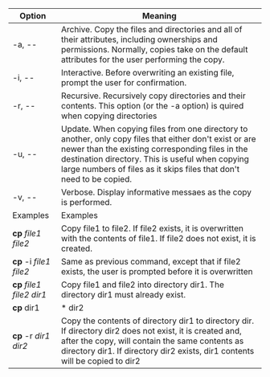 | Option | Meaning |
| ------ | ------- |
| -a, -- | Archive. Copy the files and directories and all of their attributes, including ownerships and permissions.  Normally, copies take on the default attributes for the user performing the copy.|
| -i, -- | Interactive.  Before overwriting an existing file, prompt the user for confirmation. |
| -r, -- | Recursive.  Recursively copy directories and their contents.  This option (or the -a option) is quired when copying directories |
| -u, -- | Update.  When copying files from one directory to another, only copy files that either don't exist or are newer than the existing corresponding files in the destination directory. This is useful when copying large numbers of files as it skips files that don't need to be copied.
| -v, -- | Verbose.  Display informative messaes as the copy is performed. |
| Examples | Examples|
| **cp** *file1 file2* | Copy file1 to file2.  If file2 exists, it is overwritten with the contents of file1. If file2 does not exist, it is created. |
| **cp** -i *file1 file2* | Same as previous command, except that if file2 exists, the user is prompted before it is overwritten |
| **cp** *file1 file2 dir1* | Copy file1 and file2 into directory dir1.  The directory dir1 must already exist. |
| **cp** dir1|* dir2 | Using a wildcard, opy all the files in dir1 into dir2. The directory dir2 must already exist|
| **cp** -r *dir1 dir2* | Copy the contents of directory dir1 to directory dir. If directory dir2 does not exist, it is created and, after the copy, will contain the same contents as directory dir1.  If directory dir2 exists, dir1 contents will be copied to dir2 |

 